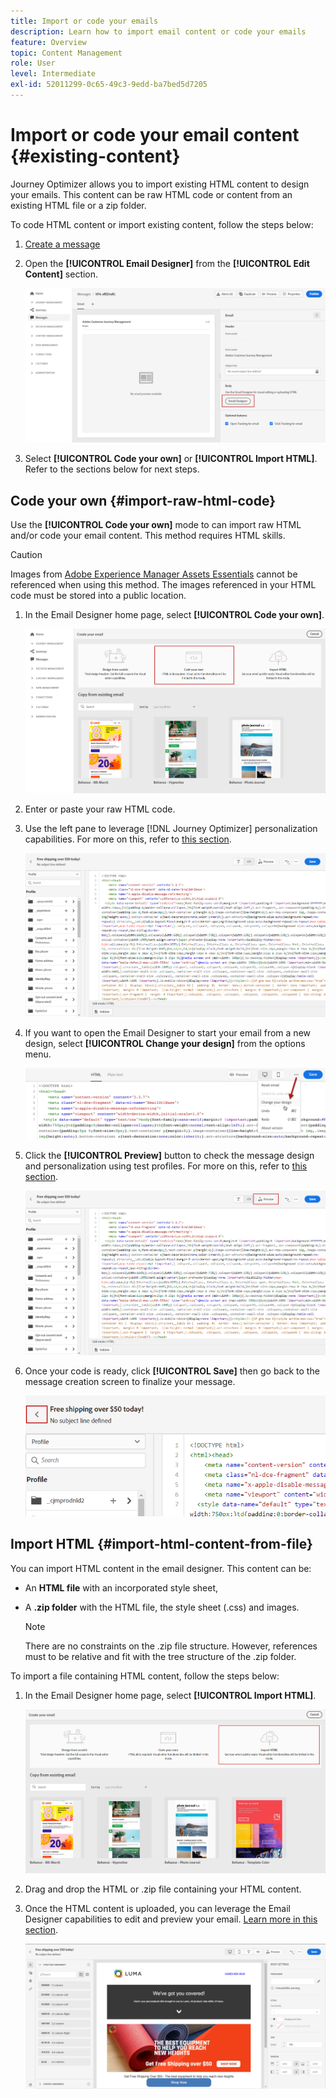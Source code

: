 ```yaml
---
title: Import or code your emails
description: Learn how to import email content or code your emails
feature: Overview
topic: Content Management
role: User
level: Intermediate
exl-id: 52011299-0c65-49c3-9edd-ba7bed5d7205
---
```

# Import or code your email content {#existing-content}

Journey Optimizer allows you to import existing HTML content to design your emails. This content can be raw HTML code or content from an existing HTML file or a zip folder.

To code HTML content or import existing content, follow the steps below:

1. [Create a message](create-message.md)

1. Open the **[!UICONTROL Email Designer]** from the **[!UICONTROL Edit Content]** section.

    ![](assets/import-html_1.png)

1. Select **[!UICONTROL Code your own]** or **[!UICONTROL Import HTML]**. Refer to the sections below for next steps.

## Code your own {#import-raw-html-code}

Use the **[!UICONTROL Code your own]** mode to can import raw HTML and/or code your email content. This method requires HTML skills.

>[!CAUTION]
>
> Images from [Adobe Experience Manager Assets Essentials](assets-essentials.md) cannot be referenced when using this method. The images referenced in your HTML code must be stored into a public location. 

1. In the Email Designer home page, select **[!UICONTROL Code your own]**.

    ![](assets/code-your-own.png)

1. Enter or paste your raw HTML code. 

1. Use the left pane to leverage [!DNL Journey Optimizer] personalization capabilities. For more on this, refer to [this section](personalization/personalize.md).

    ![](assets/code-editor.png)

1. If you want to open the Email Designer to start your email from a new design, select **[!UICONTROL Change your design]** from the options menu.
    
    ![](assets/code-editor-change-design.png)

1. Click the **[!UICONTROL Preview]** button to check the message design and personalization using test profiles. For more on this, refer to [this section](preview.md).

    ![](assets/code-editor-preview.png)

1. Once your code is ready, click **[!UICONTROL Save]** then go back to the message creation screen to finalize your message.

    ![](assets/code-editor-save.png)

## Import HTML {#import-html-content-from-file}

You can import HTML content in the email designer. This content can be:

* An **HTML file** with an incorporated style sheet,
* A **.zip folder** with the HTML file, the style sheet (.css) and images.

    >[!NOTE]
    >
    >There are no constraints on the .zip file structure. However, references must to be relative and fit with the tree structure of the .zip folder.

To import a file containing HTML content, follow the steps below:

1. In the Email Designer home page, select **[!UICONTROL Import HTML]**.

    ![](assets/import-html_2.png)

1. Drag and drop the HTML or .zip file containing your HTML content.

1. Once the HTML content is uploaded, you can leverage the Email Designer capabilities to edit and preview your email. [Learn more in this section](create-email-content.md).

    ![](assets/html-imported.png)
